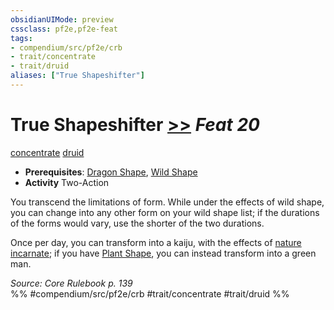 ```yaml
---
obsidianUIMode: preview
cssclass: pf2e,pf2e-feat
tags:
- compendium/src/pf2e/crb
- trait/concentrate
- trait/druid
aliases: ["True Shapeshifter"]
---
```

# True Shapeshifter  [>>](../../Rules/core-rulebook/chapter-9-playing-the-game.md#Actions "Two-Action") *Feat 20*  
[concentrate](../../Rules/traits/concentrate.md)  [druid](../../Rules/traits/druid.md)  

- **Prerequisites**: [Dragon Shape](dragon-shape.md), [Wild Shape](wild-shape.md)
- **Activity** Two-Action

You transcend the limitations of form. While under the effects of wild shape, you can change into any other form on your wild shape list; if the durations of the forms would vary, use the shorter of the two durations.

Once per day, you can transform into a kaiju, with the effects of [nature incarnate](../spells/nature-incarnate.md); if you have [Plant Shape](plant-shape.md), you can instead transform into a green man.

*Source: Core Rulebook p. 139*  
%% #compendium/src/pf2e/crb #trait/concentrate #trait/druid %%